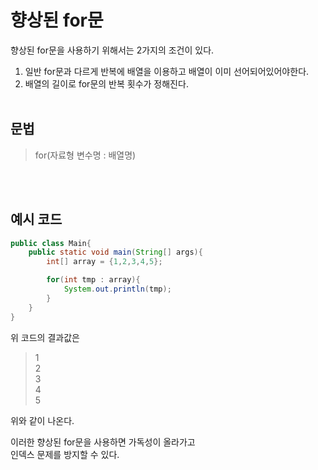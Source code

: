 # **향상된 for문**
향상된 for문을 사용하기 위해서는 2가지의 조건이 있다.
1. 일반 for문과 다르게 반복에 배열을 이용하고 배열이 이미 선어되어있어야한다.
2. 배열의 길이로 for문의 반복 횟수가 정해진다.
<br><br>

## **문법**
> for(자료형 변수명 : 배열명)

<br><br>

## **예시 코드**
```java
public class Main{
    public static void main(String[] args){
        int[] array = {1,2,3,4,5};

        for(int tmp : array){
            System.out.println(tmp);
        }
    }
}
```
위 코드의 결과값은
>1<br>
>2<br>
>3<br>
>4<br>
>5  

위와 같이 나온다.

이러한 향상된 for문을 사용하면 가독성이 올라가고  
인덱스 문제를 방지할 수 있다.